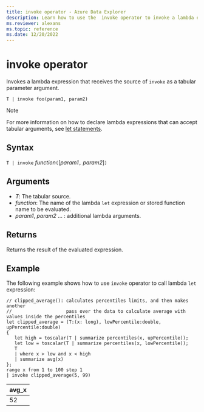 ```yaml
---
title: invoke operator - Azure Data Explorer
description: Learn how to use the  invoke operator to invoke a lambda expression that receives the source of `invoke` as a tabular parameter argument
ms.reviewer: alexans
ms.topic: reference
ms.date: 12/20/2022
---
```

# invoke operator

Invokes a lambda expression that receives the source of `invoke` as a tabular parameter argument.

```kusto
T | invoke foo(param1, param2)
```

> [!NOTE]
> For more information on how to declare lambda expressions that can accept tabular arguments, see [let statements](./letstatement.md).

## Syntax

`T | invoke` *function*`(`[*param1*`,` *param2*]`)`

## Arguments

* *T*: The tabular source.
* *function*: The name of the lambda `let` expression or stored function name to be evaluated.
* *param1*, *param2* ... : additional lambda arguments.

## Returns

Returns the result of the evaluated expression.

## Example

The following example shows how to use `invoke` operator to call lambda `let` expression:

<!-- csl: https://help.kusto.windows.net/Samples -->
```kusto
// clipped_average(): calculates percentiles limits, and then makes another 
//                    pass over the data to calculate average with values inside the percentiles
let clipped_average = (T:(x: long), lowPercentile:double, upPercentile:double)
{
   let high = toscalar(T | summarize percentiles(x, upPercentile));
   let low = toscalar(T | summarize percentiles(x, lowPercentile));
   T 
   | where x > low and x < high
   | summarize avg(x) 
};
range x from 1 to 100 step 1
| invoke clipped_average(5, 99)
```

|avg_x|
|---|
|52|
